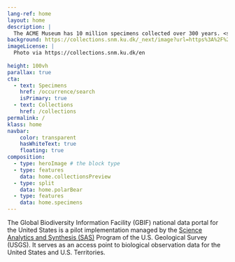 ```yaml
---
lang-ref: home
layout: home
description: |
  The ACME Museum has 10 million specimens collected over 300 years. <span data-ajax-url="https://api.gbif.org/v1/occurrence/search?datasetKey=821cc27a-e3bb-4bc5-ac34-89ada245069d&limit=0">1,883</span> objects across 10 collections are currently available online, showcasing biodiversity from around the world.
background: https://collections.snm.ku.dk/_next/image?url=https%3A%2F%2Fimages.snm.ku.dk%2Fiiif%2F2%2Fimages%252Fptifs%252FNHMD_Ornithology%252Foriginals%252Fsp65725834684635893067.att.ptif%2Ffull%2F1920%2C%2F0%2Fdefault.jpg&w=3840&q=75
imageLicense: |
  Photo via https://collections.snm.ku.dk/en
  
height: 100vh
parallax: true
cta:
  - text: Specimens
    href: /occurrence/search
    isPrimary: true
  - text: Collections
    href: /collections
permalink: /
klass: home
navbar:
    color: transparent
    hasWhiteText: true
    floating: true
composition:
  - type: heroImage # the block type
  - type: features
    data: home.collectionsPreview
  - type: split
    data: home.polarBear
  - type: features
    data: home.specimens
---
```


The Global Biodiversity Information Facility (GBIF) national data portal for the United States is a pilot implementation managed by the [Science Analytics and Synthesis (SAS)](https://www.usgs.gov/core-science-systems/science-analytics-and-synthesis) Program of the U.S. Geological Survey (USGS). It serves as an access point to biological observation data for the United States and U.S. Territories.  
 


